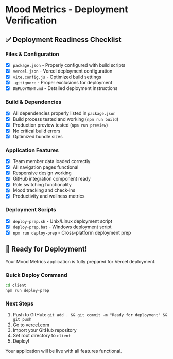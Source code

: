 # Mood Metrics - Deployment Verification

## ✅ Deployment Readiness Checklist

### Files & Configuration
- [x] `package.json` - Properly configured with build scripts
- [x] `vercel.json` - Vercel deployment configuration
- [x] `vite.config.js` - Optimized build settings
- [x] `.gitignore` - Proper exclusions for deployment
- [x] `DEPLOYMENT.md` - Detailed deployment instructions

### Build & Dependencies
- [x] All dependencies properly listed in `package.json`
- [x] Build process tested and working (`npm run build`)
- [x] Production preview tested (`npm run preview`)
- [x] No critical build errors
- [x] Optimized bundle sizes

### Application Features
- [x] Team member data loaded correctly
- [x] All navigation pages functional
- [x] Responsive design working
- [x] GitHub integration component ready
- [x] Role switching functionality
- [x] Mood tracking and check-ins
- [x] Productivity and wellness metrics

### Deployment Scripts
- [x] `deploy-prep.sh` - Unix/Linux deployment script
- [x] `deploy-prep.bat` - Windows deployment script
- [x] `npm run deploy-prep` - Cross-platform deployment prep

## 🚀 Ready for Deployment!

Your Mood Metrics application is fully prepared for Vercel deployment. 

### Quick Deploy Command
```bash
cd client
npm run deploy-prep
```

### Next Steps
1. Push to GitHub: `git add . && git commit -m "Ready for deployment" && git push`
2. Go to [vercel.com](https://vercel.com)
3. Import your GitHub repository
4. Set root directory to `client`
5. Deploy!

Your application will be live with all features functional.
